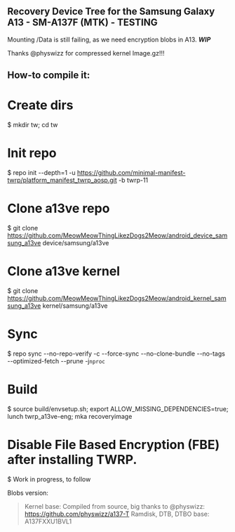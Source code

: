 ## Recovery Device Tree for the Samsung Galaxy A13 - SM-A137F (MTK) - TESTING

Mounting /Data is still failing, as we need encryption blobs in A13. ***WIP***

Thanks @physwizz for compressed kernel Image.gz!!!

## How-to compile it:

# Create dirs
$ mkdir tw; cd tw

# Init repo
$ repo init --depth=1 -u https://github.com/minimal-manifest-twrp/platform_manifest_twrp_aosp.git -b twrp-11

# Clone a13ve repo
$ git clone https://github.com/MeowMeowThingLikezDogs2Meow/android_device_samsung_a13ve device/samsung/a13ve

# Clone a13ve kernel
$ git clone https://github.com/MeowMeowThingLikezDogs2Meow/android_kernel_samsung_a13ve kernel/samsung/a13ve

# Sync
$ repo sync --no-repo-verify -c --force-sync --no-clone-bundle --no-tags --optimized-fetch --prune -j`nproc`

# Build
$ source build/envsetup.sh; export ALLOW_MISSING_DEPENDENCIES=true; lunch twrp_a13ve-eng; mka recoveryimage

# Disable File Based Encryption (FBE) after installing TWRP.
$ Work in progress, to follow


Blobs version:
> Kernel base: Compiled from source, big thanks to @physwizz: https://github.com/physwizz/a137-T
> Ramdisk, DTB, DTBO base: A137FXXU1BVL1
